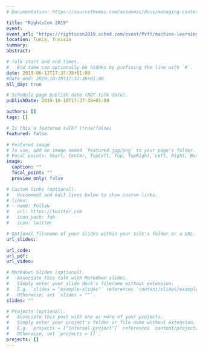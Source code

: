 ```yaml
---
# Documentation: https://sourcethemes.com/academic/docs/managing-content/

title: "RightsCon 2019"
event:
event_url: "https://rightscon2019.sched.com/event/PvfY/machine-learning-101-for-human-rights-activists-everything-you-wanted-to-know-about-machine-learning-but-were-afraid-to-ask" 
location: Tunis, Tunisia
summary:
abstract:

# Talk start and end times.
#   End time can optionally be hidden by prefixing the line with `#`.
date: 2019-06-12T17:37:38+01:00
#date_end: 2019-10-10T17:37:38+01:00
all_day: true

# Schedule page publish date (NOT talk date).
publishDate: 2019-10-10T17:37:38+01:00

authors: []
tags: []

# Is this a featured talk? (true/false)
featured: false

# Featured image
# To use, add an image named `featured.jpg/png` to your page's folder. 
# Focal points: Smart, Center, TopLeft, Top, TopRight, Left, Right, BottomLeft, Bottom, BottomRight.
image:
  caption: ""
  focal_point: ""
  preview_only: false

# Custom links (optional).
#   Uncomment and edit lines below to show custom links.
# links:
# - name: Follow
#   url: https://twitter.com
#   icon_pack: fab
#   icon: twitter

# Optional filename of your slides within your talk's folder or a URL.
url_slides:

url_code:
url_pdf:
url_video:

# Markdown Slides (optional).
#   Associate this talk with Markdown slides.
#   Simply enter your slide deck's filename without extension.
#   E.g. `slides = "example-slides"` references `content/slides/example-slides.md`.
#   Otherwise, set `slides = ""`.
slides: ""

# Projects (optional).
#   Associate this post with one or more of your projects.
#   Simply enter your project's folder or file name without extension.
#   E.g. `projects = ["internal-project"]` references `content/project/deep-learning/index.md`.
#   Otherwise, set `projects = []`.
projects: []
---
```

